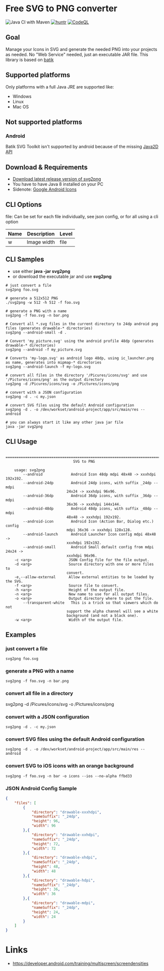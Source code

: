 # Free SVG to PNG converter 

![Java CI with Maven](https://github.com/sterlp/svg2png/workflows/Java%20CI%20with%20Maven/badge.svg?branch=master)
[![huntr](https://cdn.huntr.dev/huntr_security_badge_mono.svg)](https://huntr.dev)
[![CodeQL](https://github.com/sterlp/svg2png/actions/workflows/codeql-analysis.yml/badge.svg)](https://github.com/sterlp/svg2png/actions/workflows/codeql-analysis.yml)

## Goal
Manage your Icons in SVG and generate the needed PNG into your projects as needed. No "Web Service" needed, just an executable JAR file. This library is based on [batik](https://xmlgraphics.apache.org/batik/)

## Supported platforms
Only platforms with a full Java JRE are supported like:

- Windows
- Linux
- Mac OS

## Not supported platforms

### Android

Batik SVG Toolkit isn't supported by android because of the missing [Java2D API](https://stackoverflow.com/questions/7418937/how-to-integrate-batik-with-android-to-open-display-svg-files)

## Download & Requirements

* [Download latest release version of svg2png](https://github.com/puel/svg2png/releases)
* You have to have Java 8 installed on your PC
* Sidenote: [Google Android Icons](https://www.google.com/design/icons/)

## CLI Options

  file: Can be set for each file individually, see json config, or for all using a cli option

| Name | Description | Level |
| ---- | ----------- | ----- |
| w    | Image width | file  |

## CLI Samples

* use either **java -jar svg2png**
* or download the executable jar and use **svg2png**

```Shell
# just convert a file
svg2png foo.svg

# generate a 512x512 PNG
./svg2png -w 512 -h 512 -f foo.svg

# generate a PNG with a name
svg2png -f foo.svg -n bar.png

# Convert all *.svg files in the current directory to 24dp android png files (generates drawable-* directories)
svg2png --android-small -d .

# Convert 'my_picture.svg' using the android profile 48dp (generates drawable-* directories)
svg2png --android -f my_picture.svg

# Converts 'my-logo.svg' as android logo 48dp, using ic_launcher.png as name, generates into mipmap-* directories
svg2png --android-launch -f my-logo.svg

# convert all files in the directory '/Picures/icons/svg' and use '/Pictures/icons/png' as the output directory
svg2png -d /Picures/icons/svg -o /Pictures/icons/png

# convert with a JSON configuration
svg2png -d . -c my.json

# convert SVG files using the default Android configuration
svg2png -d . -o /dev/workset/android-project/app/src/main/res --android

# you can always start it like any other java jar file
java -jar svg2png
```

## CLI Usage

        ================================================================================
                                   SVG to PNG                                   
                                   
        usage: svg2png
            --android             Android Icon 48dp mdpi 48x48 -> xxxhdpi 192x192.
            --android-24dp        Android 24dp icons, with suffix _24dp -- mdpi
                                24x24 -> xxxhdpi 96x96.
            --android-36dp        Android 36dp icons, with suffix _36dp -- mdpi
                                36x36 -> xxxhdpi 144x144.
            --android-48dp        Android 48dp icons, with suffix _48dp -- mdpi
                                48x48 -> xxxhdpi 192x192.
            --android-icon        Android Icon (Action Bar, Dialog etc.)  config
                                mdpi 36x36 -> xxxhdpi 128x128.
            --android-launch      Android Launcher Icon config mdpi 48x48 ->
                                xxxhdpi 192x192.
            --android-small       Android Small default config from mdpi 24x24 ->
                                xxxhdpi 96x96.
        -c <arg>                 JSON Config file for the file output.
        -d <arg>                 Source directory with one or more files to
                                convert.
        -e,--allow-external      Allow external entities to be loaded by the SVG.
        -f <arg>                 Source file to convert.
        -h <arg>                 Height of the output file.
        -n <arg>                 New name to use for all output files.
        -o <arg>                 Output directory where to put the file.
            --transparent-white   This is a trick so that viewers which do not
                                support the alpha channel will see a white
                                background (and not a black one).
        -w <arg>                 Width of the output file.

## Examples

### just convert a file
`svg2png foo.svg`

### generate a PNG with a name
`svg2png -f foo.svg -n bar.png`

### convert all file in a directory
svg2png -d /Picures/icons/svg -o /Pictures/icons/png

### convert with a JSON configuration
`svg2png -d . -c my.json`

### convert SVG files using the default Android configuration
`svg2png -d . -o /dev/workset/android-project/app/src/main/res --android`

### convert SVG to iOS icons with an orange background
`svg2png -f foo.svg -n bar -o icons --ios --no-alpha ffbd33`

### JSON Android Config Sample

```JSON
{
    "files": [
        {
            "directory": "drawable-xxxhdpi",
            "nameSuffix": "_24dp",
            "height": 96,
            "width": 96
        },{
            "directory": "drawable-xxhdpi",
            "nameSuffix": "_24dp",
            "height": 72,
            "width": 72
        },{
            "directory": "drawable-xhdpi",
            "nameSuffix": "_24dp",
            "height": 48,
            "width": 48
        },{
            "directory": "drawable-hdpi",
            "nameSuffix": "_24dp",
            "height": 36,
            "width": 36
        },{
            "directory": "drawable-mdpi",
            "nameSuffix": "_24dp",
            "height": 24,
            "width": 24
        }
    ]
}
```

# Links
- https://developer.android.com/training/multiscreen/screendensities
